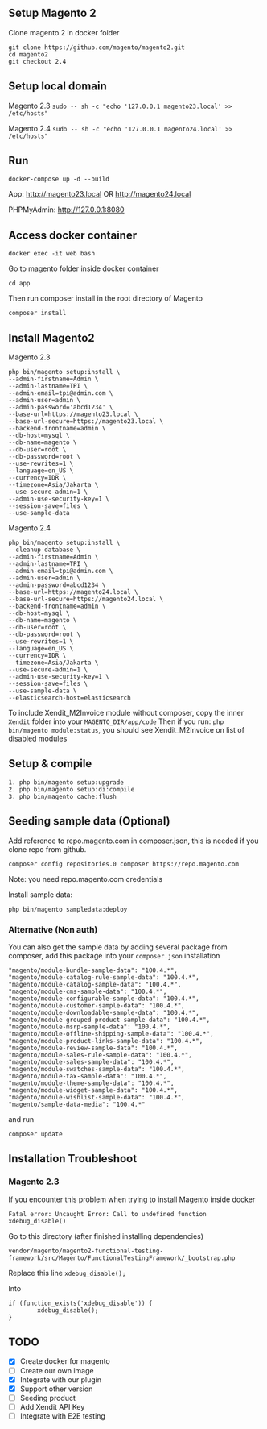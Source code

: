 ## Setup Magento 2
Clone magento 2 in docker folder
```
git clone https://github.com/magento/magento2.git
cd magento2
git checkout 2.4
```

## Setup local domain
Magento 2.3
`sudo -- sh -c "echo '127.0.0.1 magento23.local' >> /etc/hosts"`

Magento 2.4
`sudo -- sh -c "echo '127.0.0.1 magento24.local' >> /etc/hosts"`

## Run
```
docker-compose up -d --build
```

App: http://magento23.local OR http://magento24.local

PHPMyAdmin: http://127.0.0.1:8080

## Access docker container
```
docker exec -it web bash
```

Go to magento folder inside docker container

```
cd app
```

Then run composer install in the root directory of Magento
```
composer install
```

## Install Magento2

Magento 2.3
```
php bin/magento setup:install \
--admin-firstname=Admin \
--admin-lastname=TPI \
--admin-email=tpi@admin.com \
--admin-user=admin \
--admin-password='abcd1234' \
--base-url=https://magento23.local \
--base-url-secure=https://magento23.local \
--backend-frontname=admin \
--db-host=mysql \
--db-name=magento \
--db-user=root \
--db-password=root \
--use-rewrites=1 \
--language=en_US \
--currency=IDR \
--timezone=Asia/Jakarta \
--use-secure-admin=1 \
--admin-use-security-key=1 \
--session-save=files \
--use-sample-data
```

Magento 2.4
```
php bin/magento setup:install \
--cleanup-database \
--admin-firstname=Admin \
--admin-lastname=TPI \
--admin-email=tpi@admin.com \
--admin-user=admin \
--admin-password=abcd1234 \
--base-url=https://magento24.local \
--base-url-secure=https://magento24.local \
--backend-frontname=admin \
--db-host=mysql \
--db-name=magento \
--db-user=root \
--db-password=root \
--use-rewrites=1 \
--language=en_US \
--currency=IDR \
--timezone=Asia/Jakarta \
--use-secure-admin=1 \
--admin-use-security-key=1 \
--session-save=files \
--use-sample-data \
--elasticsearch-host=elasticsearch
```

To include Xendit_M2Invoice module without composer, copy the inner `Xendit` folder into your `MAGENTO_DIR/app/code`
Then if you run: `php bin/magento module:status`, you should see Xendit_M2Invoice on list of disabled modules

## Setup & compile

```
1. php bin/magento setup:upgrade
2. php bin/magento setup:di:compile
3. php bin/magento cache:flush
```

## Seeding sample data (Optional)

Add reference to repo.magento.com in composer.json, this is needed if you clone repo from github.

```
composer config repositories.0 composer https://repo.magento.com
```
Note: you need repo.magento.com credentials

Install sample data:
```
php bin/magento sampledata:deploy
```

### Alternative (Non auth)

You can also get the sample data by adding several package from composer, add this package into your `composer.json` installation

```
"magento/module-bundle-sample-data": "100.4.*",
"magento/module-catalog-rule-sample-data": "100.4.*",
"magento/module-catalog-sample-data": "100.4.*",
"magento/module-cms-sample-data": "100.4.*",
"magento/module-configurable-sample-data": "100.4.*",
"magento/module-customer-sample-data": "100.4.*",
"magento/module-downloadable-sample-data": "100.4.*",
"magento/module-grouped-product-sample-data": "100.4.*",
"magento/module-msrp-sample-data": "100.4.*",
"magento/module-offline-shipping-sample-data": "100.4.*",
"magento/module-product-links-sample-data": "100.4.*",
"magento/module-review-sample-data": "100.4.*",
"magento/module-sales-rule-sample-data": "100.4.*",
"magento/module-sales-sample-data": "100.4.*",
"magento/module-swatches-sample-data": "100.4.*",
"magento/module-tax-sample-data": "100.4.*",
"magento/module-theme-sample-data": "100.4.*",
"magento/module-widget-sample-data": "100.4.*",
"magento/module-wishlist-sample-data": "100.4.*",
"magento/sample-data-media": "100.4.*"
```

and run

```
composer update
```

## Installation Troubleshoot
### Magento 2.3
If you encounter this problem when trying to install Magento inside docker
```
Fatal error: Uncaught Error: Call to undefined function xdebug_disable()
```

Go to this directory (after finished installing dependencies)
```
vendor/magento/magento2-functional-testing-framework/src/Magento/FunctionalTestingFramework/_bootstrap.php
```

Replace this line
`xdebug_disable();`

Into
```
if (function_exists('xdebug_disable')) {
        xdebug_disable();
}
```


## TODO
- [x] Create docker for magento
- [ ] Create our own image
- [x] Integrate with our plugin
- [X] Support other version
- [ ] Seeding product
- [ ] Add Xendit API Key
- [ ] Integrate with E2E testing
